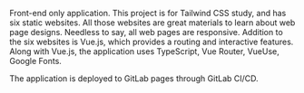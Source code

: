 Front-end only application.
This project is for Tailwind CSS study, and has six static websites.
All those websites are great materials to learn about web page designs.
Needless to say, all web pages are responsive.
Addition to the six websites is Vue.js, which provides a routing and interactive features.
Along with Vue.js, the application uses TypeScript, Vue Router, VueUse, Google Fonts.

The application is deployed to GitLab pages through GitLab CI/CD.
